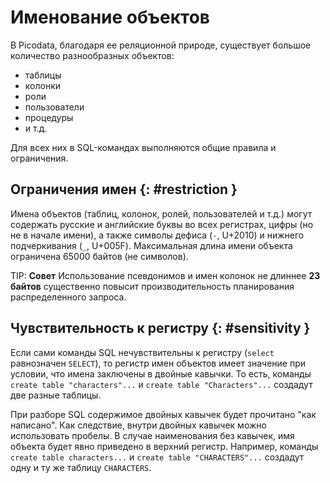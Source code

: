 # Именование объектов

В Picodata, благодаря ее реляционной природе, существует большое количество разнообразных
объектов:

- таблицы
- колонки
- роли
- пользователи
- процедуры
- и т.д.

Для всех них в SQL-командах выполняются общие правила и ограничения.

## Ограничения имен {: #restriction }

Имена объектов (таблиц, колонок, ролей, пользователей и т.д.) могут
содержать русские и английские буквы во всех регистрах, цифры (но не в
начале имени), а также символы дефиса (`-`, U+2010) и нижнего
подчеркивания (`_`, U+005F). Максимальная длина имени объекта ограничена
65000 байтов (не символов).

TIP: **Совет**
Использование псевдонимов и имен колонок не длиннее **23 байтов**
существенно повысит производительность планирования распределенного запроса.

## Чувствительность к регистру {: #sensitivity }

Если сами команды SQL нечувствительны к регистру
(`select` равнозначен `SELECT`), то регистр имен объектов имеет значение
при условии, что имена заключены в двойные кавычки. То есть, команды
`create table "characters"...` и `create table "Characters"...` создадут
две разные таблицы.

При разборе SQL содержимое двойных кавычек будет прочитано "как
написано". Как следствие, внутри двойных кавычек можно использовать
пробелы. В случае наименования без кавычек, имя объекта будет явно
приведено в верхний регистр. Например, команды `create table
characters...` и `create table "CHARACTERS"...` создадут одну и ту же
таблицу `CHARACTERS`.
